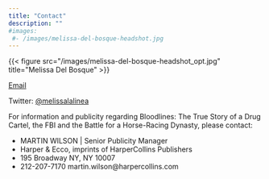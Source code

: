 ```yaml
---
title: "Contact"
description: ""
#images:
 #- /images/melissa-del-bosque-headshot.jpg
---
```

{{< figure src="/images/melissa-del-bosque-headshot_opt.jpg" title="Melissa Del Bosque" >}}

<a href="mailto:Melissadelbosque1@gmail.com">Email</a>

Twitter: <a href="https://twitter.com/melissalalinea/">@melissalalinea</a>

For information and publicity regarding Bloodlines: The True Story of a Drug Cartel, the FBI and the Battle for a Horse-Racing Dynasty, please contact:

<ul>
<li>MARTIN WILSON | Senior Publicity Manager</li>
<li>Harper & Ecco, imprints of HarperCollins Publishers</li>
<li>195 Broadway NY, NY 10007</li>
<li>212-207-7170 martin.wilson@harpercollins.com</li>
</ul>